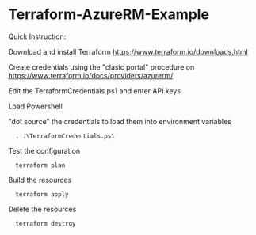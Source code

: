 # Terraform-AzureRM-Example

Quick Instruction:

Download and install Terraform
https://www.terraform.io/downloads.html

Create credentials using the "clasic portal" procedure on https://www.terraform.io/docs/providers/azurerm/

Edit the TerraformCredentials.ps1 and enter API keys

Load Powershell

"dot source" the credentials to load them into environment variables

      . .\TerraformCredentials.ps1

Test the configuration

      terraform plan

Build the resources

      terraform apply

Delete the resources

      terraform destroy

